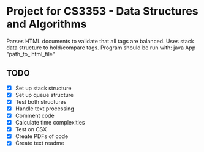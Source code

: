 # Project for CS3353 - Data Structures and Algorithms
Parses HTML documents to validate that all tags are balanced. Uses stack data structure to hold/compare tags.
Program should be run with: java App "path_to_ html_file"

## TODO
- [x] Set up stack structure
- [x] Set up queue structure
- [x] Test both structures
- [x] Handle text processing
- [x] Comment code
- [x] Calculate time complexities
- [x] Test on CSX
- [x] Create PDFs of code
- [x] Create text readme
